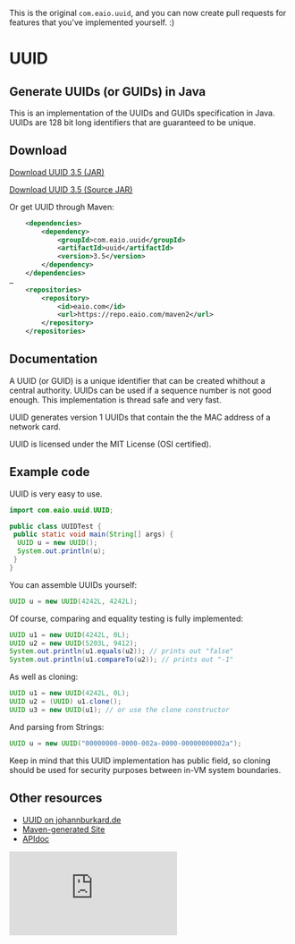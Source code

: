 This is the original `com.eaio.uuid`, and you can now create pull requests for features that you've implemented yourself. :)

# UUID
## Generate UUIDs (or GUIDs) in Java

This is an implementation of the UUIDs and GUIDs specification in Java. UUIDs are 128 bit long identifiers that are guaranteed to be unique.

## Download

[Download UUID 3.5 (JAR)](https://repo.eaio.com/maven2/com/eaio/uuid/uuid/3.5/uuid-3.5.jar)

[Download UUID 3.5 (Source JAR)](https://repo.eaio.com/maven2/com/eaio/uuid/uuid/3.5/uuid-3.5-sources.jar)

Or get UUID through Maven:

```XML
    <dependencies>
        <dependency>
            <groupId>com.eaio.uuid</groupId>
            <artifactId>uuid</artifactId>
            <version>3.5</version>
        </dependency>
    </dependencies>
…
    <repositories>
        <repository>
            <id>eaio.com</id>
            <url>https://repo.eaio.com/maven2</url>
        </repository>
    </repositories>
```

## Documentation

A UUID (or GUID) is a unique identifier that can be created whithout a central authority. UUIDs can be used if a sequence number is not good enough. This implementation is thread safe and very fast.

UUID generates version 1 UUIDs that contain the the MAC address of a network card.

UUID is licensed under the MIT License (OSI certified).

## Example code

UUID is very easy to use.

```Java
import com.eaio.uuid.UUID;

public class UUIDTest {
 public static void main(String[] args) {
  UUID u = new UUID();
  System.out.println(u);
 }
}
```

You can assemble UUIDs yourself:

```Java
UUID u = new UUID(4242L, 4242L);
```

Of course, comparing and equality testing is fully implemented:

```Java
UUID u1 = new UUID(4242L, 0L);
UUID u2 = new UUID(5203L, 9412);
System.out.println(u1.equals(u2)); // prints out "false"
System.out.println(u1.compareTo(u2)); // prints out "-1"
```

As well as cloning:

```Java
UUID u1 = new UUID(4242L, 0L);
UUID u2 = (UUID) u1.clone();
UUID u3 = new UUID(u1); // or use the clone constructor
```

And parsing from Strings:

```Java
UUID u = new UUID("00000000-0000-002a-0000-00000000002a");
```

Keep in mind that this UUID implementation has public field, so cloning should be used for security purposes between in-VM system boundaries.

## Other resources

* [UUID on johannburkard.de](https://johannburkard.de/software/uuid/)
* [Maven-generated Site](https://johannburkard.de/software/uuid/site/)
* [APIdoc](https://johannburkard.de/software/uuid/site/apidocs/)

[![Analytics](https://ga-beacon.appspot.com/UA-7427410-89/UUID/README.md?pixel)](https://github.com/igrigorik/ga-beacon)